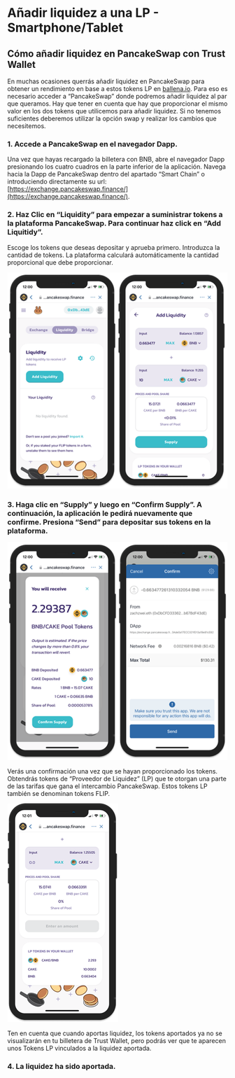 # Añadir liquidez a una LP - Smartphone/Tablet

## Cómo añadir liquidez en PancakeSwap con Trust Wallet

En muchas ocasiones querrás añadir liquidez en PancakeSwap para obtener un rendimiento en base a estos tokens LP en [ballena.io](https://ballena.io/). Para eso es necesario acceder a “PancakeSwap” donde podremos añadir liquidez al par que queramos. Hay que tener en cuenta que hay que proporcionar el mismo valor en los dos tokens que utilicemos para añadir liquidez. Si no tenemos suficientes deberemos utilizar la opción swap y realizar los cambios que necesitemos.



### 1. Accede a PancakeSwap en el navegador Dapp.

Una vez que hayas recargado la billetera con BNB, abre el navegador Dapp presionando los cuatro cuadros en la parte inferior de la aplicación. Navega hacia la Dapp de PancakeSwap dentro del apartado “Smart Chain” o introduciendo directamente su url: [https://exchange.pancakeswap.finance/](https://exchange.pancakeswap.finance/).



### 2. Haz Clic en “Liquidity” para empezar a suministrar tokens a la plataforma PancakeSwap. Para continuar haz click en “Add Liquitidy”. 

Escoge los tokens que deseas depositar y aprueba primero. Introduzca la cantidad de tokens. La plataforma calculará automáticamente la cantidad proporcional que debe proporcionar.



![](../../../../.gitbook/assets/pancake_liquidity.png)

### 

### 3. Haga clic en “Supply” y luego en “Confirm Supply”. A continuación, la aplicación le pedirá nuevamente que confirme. Presiona “Send” para depositar sus tokens en la plataforma.



![](../../../../.gitbook/assets/pancake_lp.png)



Verás una confirmación una vez que se hayan proporcionado los tokens. Obtendrás tokens de “Proveedor de Liquidez” \(LP\) que te otorgan una parte de las tarifas que gana el intercambio PancakeSwap. Estos tokens LP también se denominan tokens FLIP.



![](../../../../.gitbook/assets/9a50ca34dcacf14236cc41499e30fe72ba1b8c0e_2_253x500.png)



Ten en cuenta que cuando aportas liquidez, los tokens aportados ya no se visualizarán en tu billetera de Trust Wallet, pero podrás ver que te aparecen unos Tokens LP vinculados a la liquidez aportada.



### 4. La liquidez ha sido aportada.

